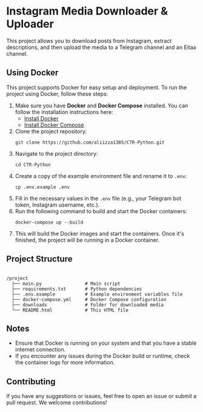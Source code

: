 <h1>Instagram Media Downloader & Uploader</h1>
<p>This project allows you to download posts from Instagram, extract descriptions, and then upload the media to a Telegram channel and an Eitaa channel.</p>

<h2>Using Docker</h2>
<p>This project supports Docker for easy setup and deployment. To run the project using Docker, follow these steps:</p>

<ol>
    <li>Make sure you have <strong>Docker</strong> and <strong>Docker Compose</strong> installed. You can follow the installation instructions here:
        <ul>
            <li><a href="https://docs.docker.com/get-docker/" target="_blank">Install Docker</a></li>
            <li><a href="https://docs.docker.com/compose/install/" target="_blank">Install Docker Compose</a></li>
        </ul>
    </li>
    <li>Clone the project repository:</li>
    <pre><code>git clone https://github.com/aliizza1385/CTR-Python.git</code></pre>
    <li>Navigate to the project directory:</li>
    <pre><code>cd CTR-Python</code></pre>
    <li>Create a copy of the example environment file and rename it to <code>.env</code>:</li>
    <pre><code>cp .env.example .env</code></pre>
    <li>Fill in the necessary values in the <code>.env</code> file (e.g., your Telegram bot token, Instagram username, etc.).</li>
    <li>Run the following command to build and start the Docker containers:</li>
    <pre><code>docker-compose up --build</code></pre>
    <li>This will build the Docker images and start the containers. Once it's finished, the project will be running in a Docker container.</li>
</ol>

<h2>Project Structure</h2>
<pre><code>
/project
  ├── main.py                # Main script
  ├── requirements.txt       # Python dependencies
  ├── .env.example           # Example environment variables file
  ├── docker-compose.yml     # Docker Compose configuration
  ├── downloads              # Folder for downloaded media
  └── README.html            # This HTML file
</code></pre>

<h2>Notes</h2>
<ul>
    <li>Ensure that Docker is running on your system and that you have a stable internet connection.</li>
    <li>If you encounter any issues during the Docker build or runtime, check the container logs for more information.</li>
</ul>

<h2>Contributing</h2>
<p>If you have any suggestions or issues, feel free to open an issue or submit a pull request. We welcome contributions!</p>
